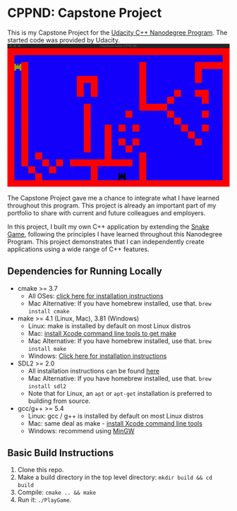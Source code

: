 # CPPND: Capstone Project

This is my Capstone Project for the [Udacity C++ Nanodegree Program](https://www.udacity.com/course/c-plus-plus-nanodegree--nd213). The started code was provided by Udacity.
<img src="playgame.gif"/>

The Capstone Project gave me a chance to integrate what I have learned throughout this program. This project is already an important part of my portfolio to share with current and future colleagues and employers.

In this project, I built my own C++ application by extending the [Snake Game](https://github.com/udacity/CppND-Capstone-Snake-Game), following the principles I have learned throughout this Nanodegree Program. This project demonstrates that I can independently create applications using a wide range of C++ features.

## Dependencies for Running Locally
* cmake >= 3.7
  * All OSes: [click here for installation instructions](https://cmake.org/install/)
  * Mac Alternative: If you have homebrew installed, use that. `brew install cmake`
* make >= 4.1 (Linux, Mac), 3.81 (Windows)
  * Linux: make is installed by default on most Linux distros
  * Mac: [install Xcode command line tools to get make](https://developer.apple.com/xcode/features/)
  * Mac Alternative: If you have homebrew installed, use that. `brew install make`
  * Windows: [Click here for installation instructions](http://gnuwin32.sourceforge.net/packages/make.htm)
* SDL2 >= 2.0
  * All installation instructions can be found [here](https://wiki.libsdl.org/Installation)
  * Mac Alternative: If you have homebrew installed, use that. `brew install sdl2`
  * Note that for Linux, an `apt` or `apt-get` installation is preferred to building from source.
* gcc/g++ >= 5.4
  * Linux: gcc / g++ is installed by default on most Linux distros
  * Mac: same deal as make - [install Xcode command line tools](https://developer.apple.com/xcode/features/)
  * Windows: recommend using [MinGW](http://www.mingw.org/)

## Basic Build Instructions

1. Clone this repo.
2. Make a build directory in the top level directory: `mkdir build && cd build`
3. Compile: `cmake .. && make`
4. Run it: `./PlayGame`.